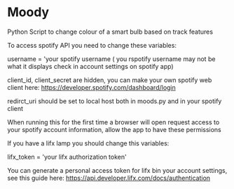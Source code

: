 # Moody
Python Script to change colour of a smart bulb based on track features

To access spotify API you need to change these variables: 

username = 'your spotify username ( you rspotify username may not be what it displays check in account settings on spotify app)

client_id, client_secret are hidden, you can make your own spotify web client here: https://developer.spotify.com/dashboard/login 

redirct_uri should be set to local host both in moods.py and in your spotify client

When running this for the first time a browser will open request access to your spotify account information, allow the app to have these permissions


If you have a lifx lamp you should change this variables: 

lifx_token = 'your lifx authorization token'

You can generate a personal access token for lifx bin your account settings, see this guide here: https://api.developer.lifx.com/docs/authentication
